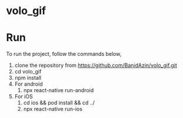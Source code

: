# volo_gif


# Run #
To run the project, follow the commands below,
1. clone the repository from  https://github.com/BanidAzin/volo_gif.git
2. cd volo_gif
3. npm install
4. For android
    1. npx react-native run-android
5. For iOS
    1. cd ios && pod install && cd ../
    2. npx react-native run-ios

